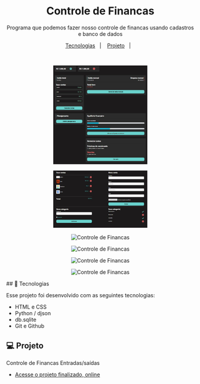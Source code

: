 <h1 align="center"> Controle de Financas </h1>

<p align="center">
Programa que podemos fazer nosso controle de financas usando cadastros e banco de dados <br/>

</p>

<p align="center">
  <a href="#-tecnologias">Tecnologias</a>&nbsp;&nbsp;&nbsp;|&nbsp;&nbsp;&nbsp;
  <a href="#-projeto">Projeto</a>&nbsp;&nbsp;&nbsp;|&nbsp;&nbsp;&nbsp;
</p>

<br>

<p align="center">
  <img alt="Controle de Financas" src="home.jpg" width="50%">
</p>
<p align="center">
  <img alt="Controle de Financas" src="Gerenciar.jpg" width="50%">
</p>
<p align="center">
  <img alt="Controle de Financas" src="Extrato.jpg" width="50%">
</p>
<p align="center">
  <img alt="Controle de Financas" src="Entradas.jpg" width="50%">
</p>
<p align="center">
  <img alt="Controle de Financas" src="Grafico.jpg" width="50%">
</p>
<p align="center">
  <img alt="Controle de Financas" src="Planejamento.jpg" width="50%">
</p>
## 🚀 Tecnologias

Esse projeto foi desenvolvido com as seguintes tecnologias:

- HTML e CSS
- Python / djson
- db.sqlite
- Git e Github


## 💻 Projeto

Controle de Financas Entradas/saídas

- [Acesse o projeto finalizado, online](https://ottojoaopaulo.github.io/Pastas_Financas/)
